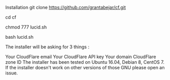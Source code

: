 Installation
git clone https://github.com/grantabejar/cf.git

cd cf

chmod 777 lucid.sh

bash lucid.sh

The installer will be asking for 3 things :

Your CloudFlare email
Your CloudFlare API key
Your domain CloudFlare zone ID
The installer has been tested on Ubuntu 16.04, Debian 8, CentOS 7. If the installer doesn't work on other versions of those GNU please open an issue.
